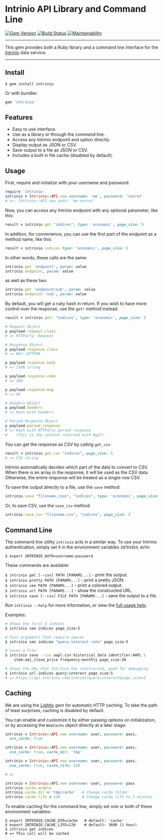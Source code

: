 Intrinio API Library and Command Line
==================================================

[![Gem Version](https://badge.fury.io/rb/intrinio.svg)](https://badge.fury.io/rb/intrinio)
[![Build Status](https://travis-ci.com/DannyBen/intrinio.svg?branch=master)](https://travis-ci.com/DannyBen/intrinio)
[![Maintainability](https://api.codeclimate.com/v1/badges/7428200a61a9203d2084/maintainability)](https://codeclimate.com/github/DannyBen/intrinio/maintainability)

---

This gem provides both a Ruby library and a command line interface for the 
[Intrinio][1] data service.

---


Install
--------------------------------------------------

```
$ gem install intrinio
```

Or with bundler:

```ruby
gem 'intrinio'
```


Features
--------------------------------------------------

* Easy to use interface.
* Use as a library or through the command line.
* Access any Intrinio endpoint and option directly.
* Display output as JSON or CSV.
* Save output to a file as JSON or CSV.
* Includes a built in file cache (disabled by default).


Usage
--------------------------------------------------

First, require and initialize with your username and password.

```ruby
require 'intrinio'
intrinio = Intrinio::API.new username: 'me', password: 'secret'
# or: Intrinio::API.new auth: 'me:secret'
```

Now, you can access any Intrinio endpoint with any optional parameter, like
this:

```ruby
result = intrinio.get "indices", type: 'economic', page_size: 5
```

In addition, for convenience, you can use the first part of the endpoint as
a method name, like this:

```ruby
result = intrinio.indices type: 'economic', page_size: 5
```

In other words, these calls are the same:

```ruby
intrinio.get 'endpoint', param: value
intrinio.endpoint, param: value
```

as well as these two:

```ruby
intrinio.get 'endpoint/sub', param: value
intrinio.endpoint 'sub', param: value
```

By default, you will get a ruby hash in return. If you wish to have more 
control over the response, use the `get!` method instead:

```ruby
result = intrinio.get! "indices", type: 'economic', page_size: 5 

# Request Object
p payload.request.class
# => HTTParty::Request

# Response Object
p payload.response.class
# => Net::HTTPOK

p payload.response.body
# => JSON string

p payload.response.code
# => 200

p payload.response.msg
# => OK

# Headers Object
p payload.headers
# => Hash with headers

# Parsed Response Object
p payload.parsed_response
# => Hash with HTTParty parsed response 
#    (this is the content returned with #get)
```

You can get the response as CSV by calling `get_csv`:

```ruby
result = intrinio.get_csv "indices", page_size: 5
# => CSV string
```

Intrinio automatically decides which part of the data to convert to CSV.
When there is an array in the response, it will be used as the CSV data. 
Otherwise, the entire response will be treated as a single-row CSV.

To save the output directly to a file, use the `save` method:

```ruby
intrinio.save "filename.json", "indices", type: 'economic', page_size: 5
```

Or, to save CSV, use the `save_csv` method:

```ruby
intrinio.save_csv "filename.csv", "indices", page_size: 5
```



Command Line
--------------------------------------------------

The command line utility `intrinio` acts in a similar way. To use your 
Intrinio authentication, simply set it in the environment variables 
`INTRINIO_AUTH`:

`$ export INTRINIO_AUTH=username:password`

These commands are available:

`$ intrinio get [--csv] PATH [PARAMS...]` - print the output.  
`$ intrinio pretty PATH [PARAMS...]` - print a pretty JSON.  
`$ intrinio see PATH [PARAMS...]` - print a colored output.  
`$ intrinio url PATH [PARAMS...]` - show the constructed URL.  
`$ intrinio save [--csv] FILE PATH [PARAMS...]` - save the output to a file.  

Run `intrinio --help` for more information, or view the [full usage help][2].

Examples:

```bash
# Shows the first 5 indices
$ intrinio see indices page_size:5

# Pass arguments that require spaces
$ intrinio see indices "query:interest rate" page_size:5

# Saves a file
$ intrinio save --csv aapl.csv historical_data identifier:AAPL \
    item:adj_close_price frequency:monthly page_size:10

# Shows the URL that Intrinio has constructed, good for debugging
$ intrinio url indices query:interest page_size:5
# => https://api.intrinio.com/indices?query=interest&page_size=5

```


Caching
--------------------------------------------------

We are using the [Lightly][3] gem for automatic HTTP caching.
To take the path of least surprises, caching is disabled by default.

You can enable and customize it by either passing options on 
initialization, or by accessing the `WebCache` object directly at 
a later stage.

```ruby
intrinio = Intrinio::API.new username: user, password: pass, 
  use_cache: true

intrinio = Intrinio::API.new username: user, password: pass, 
  use_cache: true, cache_dir: 'tmp'

intrinio = Intrinio::API.new username: user, password: pass, 
  use_cache: true, cache_life: 120

# or 

intrinio = Intrinio::API.new username: user, password: pass
intrinio.cache.enable
intrinio.cache.dir = 'tmp/cache'   # Change cache folder
intrinio.cache.life = 120          # Change cache life to 2 minutes
```

To enable caching for the command line, simply set one or both of 
these environment variables:

```
$ export INTRINIO_CACHE_DIR=cache   # default: 'cache'
$ export INTRINIO_CACHE_LIFE=120    # default: 3600 (1 hour)
$ intrinio get indices
# => This call will be cached
```


[1]: https://www.intrinio.com
[2]: https://github.com/DannyBen/intrinio/blob/master/lib/intrinio/docopt.txt
[3]: https://github.com/DannyBen/lightly
